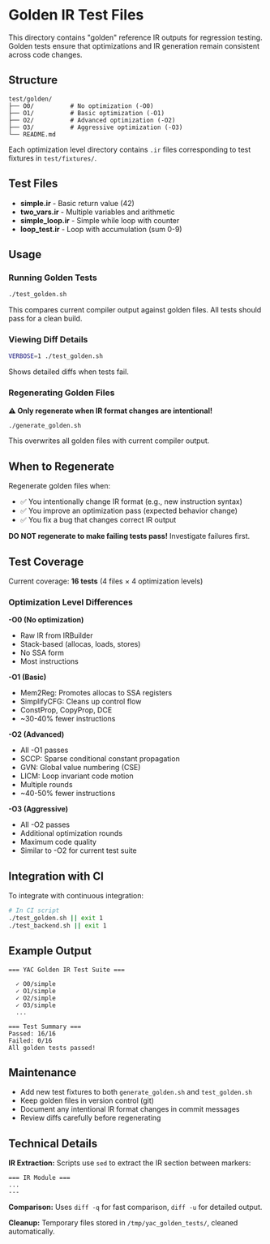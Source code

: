# Golden IR Test Files

This directory contains "golden" reference IR outputs for regression testing. Golden tests ensure that optimizations and IR generation remain consistent across code changes.

## Structure

```
test/golden/
├── O0/          # No optimization (-O0)
├── O1/          # Basic optimization (-O1)
├── O2/          # Advanced optimization (-O2)
├── O3/          # Aggressive optimization (-O3)
└── README.md
```

Each optimization level directory contains `.ir` files corresponding to test fixtures in `test/fixtures/`.

## Test Files

- **simple.ir** - Basic return value (42)
- **two_vars.ir** - Multiple variables and arithmetic
- **simple_loop.ir** - Simple while loop with counter
- **loop_test.ir** - Loop with accumulation (sum 0-9)

## Usage

### Running Golden Tests

```bash
./test_golden.sh
```

This compares current compiler output against golden files. All tests should pass for a clean build.

### Viewing Diff Details

```bash
VERBOSE=1 ./test_golden.sh
```

Shows detailed diffs when tests fail.

### Regenerating Golden Files

**⚠️ Only regenerate when IR format changes are intentional!**

```bash
./generate_golden.sh
```

This overwrites all golden files with current compiler output.

## When to Regenerate

Regenerate golden files when:
- ✅ You intentionally change IR format (e.g., new instruction syntax)
- ✅ You improve an optimization pass (expected behavior change)
- ✅ You fix a bug that changes correct IR output

**DO NOT regenerate to make failing tests pass!** Investigate failures first.

## Test Coverage

Current coverage: **16 tests** (4 files × 4 optimization levels)

### Optimization Level Differences

**-O0 (No optimization)**
- Raw IR from IRBuilder
- Stack-based (allocas, loads, stores)
- No SSA form
- Most instructions

**-O1 (Basic)**
- Mem2Reg: Promotes allocas to SSA registers
- SimplifyCFG: Cleans up control flow
- ConstProp, CopyProp, DCE
- ~30-40% fewer instructions

**-O2 (Advanced)**
- All -O1 passes
- SCCP: Sparse conditional constant propagation
- GVN: Global value numbering (CSE)
- LICM: Loop invariant code motion
- Multiple rounds
- ~40-50% fewer instructions

**-O3 (Aggressive)**
- All -O2 passes
- Additional optimization rounds
- Maximum code quality
- Similar to -O2 for current test suite

## Integration with CI

To integrate with continuous integration:

```bash
# In CI script
./test_golden.sh || exit 1
./test_backend.sh || exit 1
```

## Example Output

```
=== YAC Golden IR Test Suite ===

  ✓ O0/simple
  ✓ O1/simple
  ✓ O2/simple
  ✓ O3/simple
  ...

=== Test Summary ===
Passed: 16/16
Failed: 0/16
All golden tests passed!
```

## Maintenance

- Add new test fixtures to both `generate_golden.sh` and `test_golden.sh`
- Keep golden files in version control (git)
- Document any intentional IR format changes in commit messages
- Review diffs carefully before regenerating

## Technical Details

**IR Extraction:** Scripts use `sed` to extract the IR section between markers:
```
=== IR Module ===
...
---
```

**Comparison:** Uses `diff -q` for fast comparison, `diff -u` for detailed output.

**Cleanup:** Temporary files stored in `/tmp/yac_golden_tests/`, cleaned automatically.
